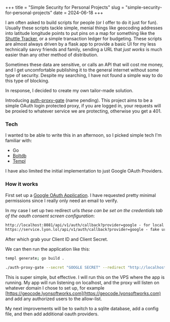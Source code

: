 +++
title = "Simple Security for Personal Projects"
slug = "simple-security-for-personal-projects"
date = 2024-06-18
+++

I am often asked to build scripts for people (or I offer to do it just for fun). Usually these scripts tackle simple, menial things
like geocoding addresses into latitude longitude points to put pins on a map for something like the [Shuttle Tracker](https://github.com/wtg/shuttletracker), or a simple transaction ledger for budgeting. These scripts are almost always
driven by a flask app to provide a basic UI for my less technically savvy friends and family, sending a URL that _just works_ is much easier than any other method of distribution.

Sometimes these data are sensitive, or calls an API that will cost me money, and I get uncomfortable publishing it to the general internet without some type of security. Despite my searching, I have not found a simple way to do this type of blocking.

In response, I decided to create my own tailor-made solution. 

Introducing [auth-proxy-gate](https://github.com/jlyon1/auth-proxy-gate) (name pending). This project aims to be a simple OAuth login protected proxy, if you are logged in, your requests will be proxied to whatever service we are protecting, otherwise you get a 401.

### Tech

I wanted to be able to write this in an afternoon, so I picked simple tech I'm familiar with:

* Go
* [Boltdb](https://github.com/etcd-io/bbolt)
* [Templ](https://github.com/a-h/templ)

I have also limited the initial implementation to just Google OAuth Providers. 

### How it works

First set up a [Google OAuth Application](https://developers.google.com/identity/protocols/oauth2). I have requested pretty minimal permissions since I really only need an email to verify. 

In my case I set up two redirect urls _these can be set on the credentials tab of the oauth consent screen configuration_:

```markdown
http://localhost:8081/api/v1/auth/callback?provider=google - for local testing
https://service.lyon.lol/api/v1/auth/callback?provider=google - fake url of the deployed service
```

After which grab your Client ID and Client Secret.

We can then run the application like this:

```bash
templ generate; go build .

./auth-proxy-gate --secret "GOOGLE SECRET" --redirect "http://localhost:8081" --clientid "GOOGLE_CLIENT_ID" --secretKey "replace_me_with_a_secret" --proxy "https://www.google.com" --allowList "email@example.com"
```

This is super simple, but effective. I will run this on the VPS where the app is running. My app will run listening on localhost, and the proxy will listen on whatever domain I chose to set up, for example [https://geocode.lyonsoftworks.com](https://geocode.lyonsoftworks.com) and add 
any authorized users to the allow-list.

My next improvements will be to switch to a sqlite database, add a config file, and then add additional oauth providers.
